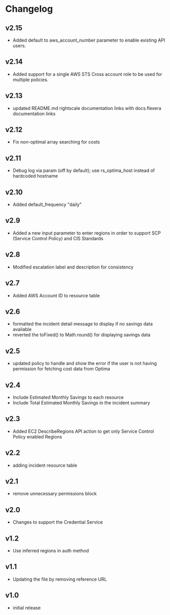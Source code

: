 # Changelog

## v2.15

- Added default to aws_account_number parameter to enable existing API users.

## v2.14

- Added support for a single AWS STS Cross account role to be used for multiple policies.

## v2.13

- updated README.md rightscale documentation links with docs.flexera documentation links

## v2.12

- Fix non-optimal array searching for costs

## v2.11

- Debug log via param (off by default); use rs_optima_host instead of hardcoded hostname

## v2.10

- Added default_frequency "daily"

## v2.9

- Added a new input parameter to enter regions in order to support SCP (Service Control Policy) and CIS Standards

## v2.8

- Modified escalation label and description for consistency

## v2.7

- Added AWS Account ID to resource table

## v2.6

- formatted the incident detail message to display if no savings data available
- reverted the toFixed() to Math.round() for displaying savings data

## v2.5

- updated policy to handle and show the error if the user is not having permission for fetching cost data from Optima

## v2.4

- Include Estimated Monthly Savings to each resource
- Include Total Estimated Monthly Savings in the incident summary

## v2.3

- Added EC2 DescribeRegions API action to get only Service Control Policy enabled Regions

## v2.2

- adding incident resource table

## v2.1

- remove unnecessary permissions block

## v2.0

- Changes to support the Credential Service

## v1.2

- Use inferred regions in auth method

## v1.1

- Updating the file by removing reference URL

## v1.0

- initial release
